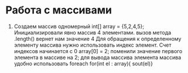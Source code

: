 # Работа с массивами
1. Создаем массив одномерный
int[] array = {5,2,4,5};
Инициализировали явно массив 4 элементами.
вызов метода .length() вернет нам значение 4
Для обращения к определенному элементу массива нужно использовать индекс элемент. Счет индексов начинается с 0
array[0] = 2; поменили значение первого элемента в массиве на 2;
для вывода массива элемента массива удобно использовать foreach for(int el : array){
sout(el)}